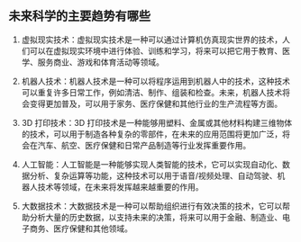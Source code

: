 ## 未来科学的主要趋势有哪些


1. 虚拟现实技术：虚拟现实技术是一种可以通过计算机仿真现实世界的技术，人们可以在虚拟现实环境中进行体验、训练和学习，将来可以把它用于教育、医学、服务商业、游戏和体育活动等领域。

2. 机器人技术：机器人技术是一种可以将程序运用到机器人中的技术，这种技术可以重复许多日常工作，例如清洁、制作、组装和检查。未来，机器人技术将会变得更加普及，可以用于家务、医疗保健和其他行业的生产流程等方面。

3. 3D 打印技术：3D 打印技术是一种能够用塑料、金属或其他材料构建三维物体的技术，可以用于制造各种复杂的零部件，在未来的应用范围将更加广泛，将会在汽车、航空、医疗保健和日常产品制造等行业发挥重要作用。

4. 人工智能：人工智能是一种能够实现人类智能的技术，它可以实现自动化、数据分析、复杂运算等功能，这种技术可以用于语音/视频处理、自动驾驶、机器人技术等领域，在未来将发挥越来越重要的作用。

5. 大数据技术：大数据技术是一种可以帮助组织进行有效决策的技术，它可以帮助分析大量的历史数据，以支持未来的决策，将来可以用于金融、制造业、电子商务、医疗保健和其他领域。